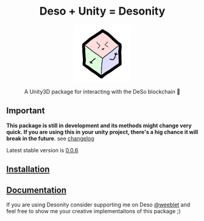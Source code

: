 <center>

# Deso + Unity = Desonity

<img src="Media/desonity.png" width="150px" float="right"></img>

A Unity3D package for interacting with the DeSo blockchain 💎

</center>

## Important

**This package is still in development and its methods might change very quick. If you are using this in your unity project, there's a hig chance it will break in the future**. see [changelog](./CHANGELOG.md)

Latest stable version is [0.0.6](https://github.com/desonity/desonity/releases/tag/0.0.6)

## [Installation](https://desonity.github.io/docs/#installation)

## [Documentation](https://desonity.github.io/docs/)

If you are using Desonity consider supporting me on Deso [@weeblet](https://diamondapp.com/u/weeblet) and feel free to show me your creative implementaitons of this package ;)
